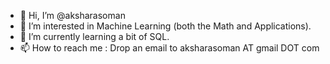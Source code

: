 - 👋 Hi, I’m @aksharasoman
- 👀 I’m interested in Machine Learning (both the Math and Applications).
- 🌱 I’m currently learning a bit of SQL.
- 📫 How to reach me : Drop an email to aksharasoman AT gmail DOT com

<!---
aksharasoman/aksharasoman is a ✨ special ✨ repository because its `README.md` (this file) appears on your GitHub profile.
You can click the Preview link to take a look at your changes.
--->
